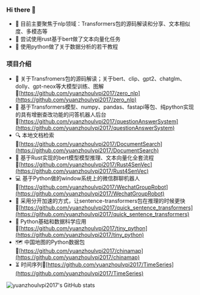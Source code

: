 <!-- <img align="right" src="https://github-readme-stats.vercel.app/api?username=yuanzhoulvpi2017&show_icons=true&icon_color=CE1D2D&text_color=718096&bg_color=ffffff&hide_title=true" /> -->


### Hi there 👋

- 🎯 目前主要聚焦于nlp领域：Transformers包的源码解读和分享、文本相似度、多模态等
- 🚀 尝试使用rust基于bert做了文本向量化任务
- 📝 使用python做了关于数据分析的若干教程

### 项目介绍
- 🤗 关于Transfromers包的源码解读；关于bert、clip、gpt2、chatglm、dolly、gpt-neox等大模型训练、图解🔗[https://github.com/yuanzhoulvpi2017/zero_nlp](https://github.com/yuanzhoulvpi2017/zero_nlp)
- 🤖 基于Transformers模型、numpy、pandas、fastapi等包、纯python实现的具有增删查改功能的问答机器人后台🔗[https://github.com/yuanzhoulvpi2017/questionAnswerSystem](https://github.com/yuanzhoulvpi2017/questionAnswerSystem)
- 🔍 本地文档检索🔗[https://github.com/yuanzhoulvpi2017/DocumentSearch](https://github.com/yuanzhoulvpi2017/DocumentSearch)
- 🦀 基于Rust实现的bert模型模型推理、文本向量化全套流程🔗[https://github.com/yuanzhoulvpi2017/Rust4SenVec](https://github.com/yuanzhoulvpi2017/Rust4SenVec)
- 💻 基于Python做的window系统上的微信群聊机器人🔗[https://github.com/yuanzhoulvpi2017/WechatGroupRobot](https://github.com/yuanzhoulvpi2017/WechatGroupRobot)
- 💨 采用分开加速的方式，让sentence-transformers包在推理的时候更快🔗[https://github.com/yuanzhoulvpi2017/quick_sentence_transformers](https://github.com/yuanzhoulvpi2017/quick_sentence_transformers)
- 🐍 Python基础和数据科学应用🔗[https://github.com/yuanzhoulvpi2017/tiny_python](https://github.com/yuanzhoulvpi2017/tiny_python)
- 🗺️ 中国地图的Python数据包🔗[https://github.com/yuanzhoulvpi2017/chinamap](https://github.com/yuanzhoulvpi2017/chinamap)
- ⏳ 时间序列🔗[https://github.com/yuanzhoulvpi2017/TimeSeries](https://github.com/yuanzhoulvpi2017/TimeSeries)

![yuanzhoulvpi2017's GitHub stats](https://github-readme-stats.vercel.app/api?username=yuanzhoulvpi2017&show_icons=true&theme=chartreuse-dark)


